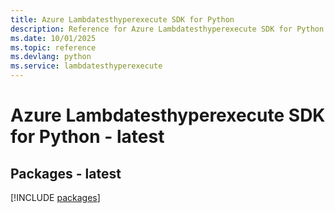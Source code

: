 ```yaml
---
title: Azure Lambdatesthyperexecute SDK for Python
description: Reference for Azure Lambdatesthyperexecute SDK for Python
ms.date: 10/01/2025
ms.topic: reference
ms.devlang: python
ms.service: lambdatesthyperexecute
---
```

# Azure Lambdatesthyperexecute SDK for Python - latest
## Packages - latest
[!INCLUDE [packages](lambdatesthyperexecute-index.md)]